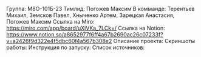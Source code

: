 Группа: М8О-101Б-23
Тимлид: Погожев Максим
В комманде: Терентьев Михаил, Земсков Павел, Хныченко Артем, Зарецкая Анастасия, Погожев Максим
Ссылка на Miro: https://miro.com/app/board/uXjVKa_7LCk=/
Ссылка на Notion: https://www.notion.so/a8652977f6ff4a67b2690ac26c07233f?v=a2426f9d322e4f5dbc60f4a567b308e2
Описание проекта:
Скриншоты работы:
Инструкция по запуску:
Список источников:
